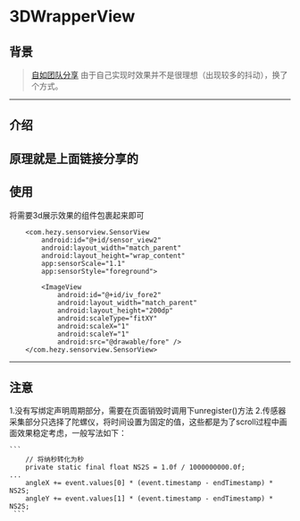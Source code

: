 # 3DWrapperView
## 背景
>[自如团队分享](https://juejin.cn/post/6989227733410644005#comment)
由于自己实现时效果并不是很理想（出现较多的抖动），换了个方式。
---
## 介绍
原理就是上面链接分享的
---
## 使用
将需要3d展示效果的组件包裹起来即可
```
    <com.hezy.sensorview.SensorView
        android:id="@+id/sensor_view2"
        android:layout_width="match_parent"
        android:layout_height="wrap_content"
        app:sensorScale="1.1"
        app:sensorStyle="foreground">

        <ImageView
            android:id="@+id/iv_fore2"
            android:layout_width="match_parent"
            android:layout_height="200dp"
            android:scaleType="fitXY"
            android:scaleX="1"
            android:scaleY="1"
            android:src="@drawable/fore" />
    </com.hezy.sensorview.SensorView>
   ```
   ---
   ## 注意
   1.没有写绑定声明周期部分，需要在页面销毁时调用下unregister()方法
   2.传感器采集部分只选择了陀螺仪，将时间设置为固定的值，这些都是为了scroll过程中画面效果稳定考虑，一般写法如下：
   
    ```
        // 将纳秒转化为秒
        private static final float NS2S = 1.0f / 1000000000.0f;
    ...
        angleX += event.values[0] * (event.timestamp - endTimestamp) * NS2S;
        angleY += event.values[1] * (event.timestamp - endTimestamp) * NS2S;
     ```
   
